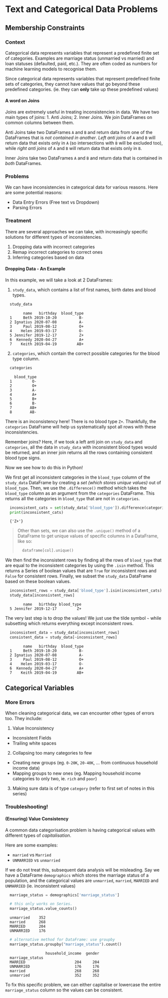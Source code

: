 # Text and Categorical Data Problems

## Membership Constraints

### Context

Categorical data represents variables that represent a predefined finite set of categories.
Examples are marriage status (unmarried vs married) and loan statuses (defaulted, paid, etc.).
They are often coded as numbers for machine learning models to recognise them.

Since categorical data represents variables that represent predefined finite sets of
categories, they cannot have values that go beyond these predefined categories. (ie. they
can **only** take up these predefined values)

#### A word on Joins

Joins are extremely useful in treating inconsistencies in data. We have two main types of
joins: 1. Anti Joins; 2. Inner Joins. We join DataFrames on common columns between them.

Anti Joins take two DataFrames `A` and `B` and return data from one of the DataFrames that
is *not contained in another*. *Left anti joins* of `A` and `B` will return data that exists
only in `A` (so intersections with `B` will be excluded too), while *right anti joins* of
`A` and `B` will return data that exists only in `B`.

Inner Joins take two DataFrames `A` and `B` and return data that is contained in *both*
DataFrames.

### Problems

We can have inconsistencies in categorical data for various reasons. Here are some potential
reasons:

- Data Entry Errors (Free text vs Dropdown)
- Parsing Errors

### Treatment

There are several approaches we can take, with increasingly specific solutions for different
types of inconsistencies.

1. Dropping data with incorrect categories
2. Remap incorrect categories to correct ones
3. Inferring categories based on data

#### Dropping Data - An Example

In this example, we will take a look at 2 DataFrames:

1. `study_data`, which contains a list of first names, birth dates and blood types.

```python
  study_data
```

```console
        name   birthday  blood_type
  1     Beth 2019-10-20          B-
  2 Ignatius 2020-07-08          A-
  3     Paul 2019-08-12          O+
  4    Helen 2019-03-17          O-
  5 Jennifer 2019-12-17          Z+
  6  Kennedy 2020-04-27          A+
  7    Keith 2019-04-19         AB+
```

2. `categories`, which contain the correct possible categories for the blood type column.

```python
  categories
```

```console
    blood_type
  1         O-
  2         O+
  3         A-
  4         A+
  5         B+
  6         B-
  7        AB+
  8        AB-
```

There is an inconsistency here! There is no blood type `Z+`. Thankfully, the `categories`
DataFrame will help us systematically spot all rows with these inconsistencies.

Remember joins? Here, if we took a left anti join on `study_data` and `categories`, all the
data in `study_data` with inconsistent blood types would be returned, and an inner join
returns all the rows containing consistent blood type signs.

Now we see how to do this in Python!

We first get all inconsistent categories in the `blood_type` column of the `study_data`
DataFrame by creating a *set (which stores unique values)* out of `blood_type`. Then, 
we use the `.difference()` method which takes the `blood_type` column as an argument from
the `categories` DataFrame. This returns all the categories in `blood_type` that are not in
`categories`.

```python
  inconsistent_cats = set(study_data['blood_type']).difference(categories['blood_type'])
  print(inconsistent_cats)
```

```console
  {'Z+'}
```

> Other than sets, we can also use the `.unique()` method of a DataFrame to get unique
> values of specific columns in a DataFrame, like so:
>
> ```python
>   dataframe[col].unique()
> ```

We then find the inconsistent rows by finding all the rows of `blood_type` that are equal
to the inconsistent categories by using the `.isin` method. This returns a Series of
boolean values that are `True` for inconsistent rows and `False` for consistent rows.
Finally, we subset the `study_data` DataFrame based on these boolean values.

```python
  inconsistent_rows = study_data['blood_type'].isin(inconsistent_cats)
  study_data[inconsistent_rows]
```

```console
        name   birthday blood_type
  5 Jennifer 2019-12-17         Z+
```

The very last step is to drop the values! We just use the tilde symbol `~` while subsetting
which returns everything except inconsistent rows.

```python
  inconsistent_data = study_data[inconsistent_rows]
  consistent_data = study_data[~inconsistent_rows]
```

```console
        name   birthday  blood_type
  1     Beth 2019-10-20          B-
  2 Ignatius 2020-07-08          A-
  3     Paul 2019-08-12          O+
  4    Helen 2019-03-17          O-
  6  Kennedy 2020-04-27          A+
  7    Keith 2019-04-19         AB+
```

## Categorical Variables

### More Errors

When cleaning categorical data, we can encounter other types of errors too. They
include:

1. Value Inconsistency

- Inconsistent Fields
- Trailing white spaces

2. Collapsing too many categories to few

- Creating new groups (eg. `0-20K`, `20-40K`, ... from continuous household
income data)
- Mapping groups to new ones (eg. Mapping household income categories to only two,
ie. `rich` and `poor`)

3. Making sure data is of type `category` (refer to first set of notes in this
series)

### Troubleshooting!

#### (Ensuring) Value Consistency

A common data categorisation problem is having categorical values with different
types of *capitalisation*.

Here are some examples:

- `married` vs `Married`
- `UNMARRIED` vs `unmarried`

If we do not treat this, subsequent data analysis will be misleading. Say we have
a DataFrame `demographics` which stores the marriage status of a population, and
the categorical values are `unmarried`, `married`, `MARRIED` and `UNMARRIED` (ie.
inconsistent values)

```python
  marriage_status = demographics['marriage_status']
```

```python
  # this only works on Series.
  marriage_status.value_counts()
```

```console
  unmarried    352
  married      268
  MARRIED      204
  UNMARRIED    176
```

```python
  # alternative method for DataFrame: use groupby
  marriage_status.groupby("marriage_status").count()
```

```console
                  household_income  gender
  marriage_status
  MARRIED                      204     204
  UNMARRIED                    176     176
  married                      268     268
  unmarried                    352     352
```

To fix this specific problem, we can either capitalise or lowercase the entire
`marriage_status` column so the values can be consistent.